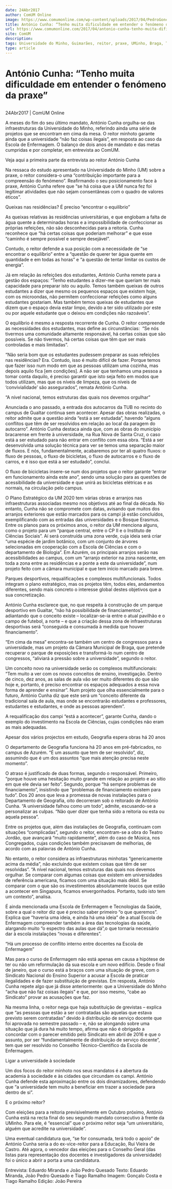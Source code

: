 ```yaml
---
date: 24Abr2017
author: ComUM Online
image: https://www.comumonline.com/wp-content/uploads/2017/04/PedroGoncaloCosta_Reitor_23_3_17_03-1500x1000.jpg
title: António Cunha: “Tenho muita dificuldade em entender o fenómeno da praxe”
url: https://www.comumonline.com/2017/04/antonio-cunha-tenho-muita-dificuldade-em-entender-o-fenomeno-da-praxe/
site: ComUM
description: 
tags: Universidade do Minho, Guimarães, reitor, praxe, UMinho, Braga, TUB, Reitoria, Grande Entrevista, António Cunha, Enfermagem, SNESup, ESE, Residências, Infraestruturas, Geografia, Vieira de Castro
type: article
---
```



# António Cunha: “Tenho muita dificuldade em entender o fenómeno da praxe”

## 

24Abr2017 | ComUM Online

A meses do fim do seu último mandato, António Cunha orgulha-se das infraestruturas da Universidade do Minho, referindo ainda uma série de projetos que se encontram em cima da mesa. O reitor minhoto garante ainda que a universidade “não faz coisas ilegais”, em resposta ao caso da Escola de Enfermagem. O balanço de dois anos de mandato e das metas cumpridas e por completar, em entrevista ao ComUM.

Veja aqui a primeira parte da entrevista ao reitor António Cunha

Na ressaca do estudo apresentado na Universidade do Minho (UM) sobre a praxe, o reitor considera-o uma “contribuição importante para a compreensão do fenómeno”. Reafirmando o seu posicionamento face à praxe, António Cunha refere que “se há coisa que a UM nunca fez foi legitimar atividades que não sejam consentâneas com o quadro de valores éticos”.



Queixas nas residências? É preciso “encontrar o equilíbrio”

As queixas relativas às residências universitárias, e que englobam a falta de água quente a determinadas horas e a impossibilidade de confeccionar as próprias refeições, não são desconhecidas para a reitoria. Cunha reconhece que “há certas coisas que poderiam melhorar” e que esse “caminho é sempre possível e sempre desejável”. 

Contudo, o reitor defende a sua posição com a necessidade de “se encontrar o equilíbrio” entre a “questão de querer ter água quente em quantidade e em todas as horas” e “a questão de tentar limitar os custos de energia”. 

Já em relação às refeições dos estudantes, António Cunha remete para a gestão dos espaços: “Tenho estudantes a dizer-me que queriam ter mais capacidade para preparar isto ou aquilo. Temos também queixas de outros estudantes a dizer que mesmo os pequenos espaços que existem hoje, com os microondas, não permitem confeccionar refeições como alguns estudantes gostariam. Mas também temos queixas de estudantes que dizem que o espaço devia estar limpo, devido a ter sido utilizado por este ou por aquele estudante que o deixou em condições não razoáveis”.

O equilíbrio é mesmo a resposta recorrente de Cunha. O reitor compreende as necessidades dos estudantes, mas define as circunstâncias:  “Se nós tivermos uma comunidade altamente responsável, há certas coisas que são possíveis. Se não tivermos, há certas coisas que têm que ser mais controladas e mais limitadas”.

“Não seria bom que os estudantes pudessem preparar as suas refeições nas residências? Era. Contudo, isso é muito difícil de fazer. Porque temos que fazer isso num modo em que as pessoas utilizam uma cozinha, mas depois aquilo fica [em condições]. A não ser que tenhamos uma pessoa a tomar conta daquilo, é preciso garantir que isto seja feito em modos que todos utilizam, mas que os níveis de limpeza, que os níveis de ‘convivialidade’ são assegurados”, remata António Cunha. 

“A nível nacional, temos estruturas das quais nos devemos orgulhar”

Anunciada o ano passado, a entrada dos autocarros da TUB no recinto do campus de Gualtar continua sem acontecer. Apesar das obras realizadas, o reitor admite que a questão ainda “está a ser estudada”, havendo “alguns conflitos que têm de ser resolvidos em relação ao local da paragem do autocarro”. António Cunha destaca ainda que, com as obras do município bracarense em frente à universidade, na Rua Nova de Santa Cruz, o caso está a ser estudado para não entrar em conflito com essa obra. “Está a ser desenvolvida uma solução técnica para ver se temos uma separação maior de fluxos. E nós, fundamentalmente, acabaremos por ter ali quatro fluxos: o fluxo de pessoas, o fluxo de bicicletas, o fluxo de autocarros e o fluxo de carros, e é isso que está a ser estudado”, conclui.

O fluxo de bicicletas insere-se num dos projetos que o reitor garante “entrar em funcionamento ainda este ano”, sendo uma solução para as questões de acessibilidade da universidade e que unirá as bicicletas elétricas e as normais, na circulação pelo campus. 

O Plano Estratégico da UM 2020 tem várias obras e arranjos nas infraestruturas associadas mesmo nos objetivos até ao final da década. No entanto, Cunha não se compromete com datas, avisando que muitos dos arranjos exteriores que estão marcados para os campi já estão concluídos, exemplificando com as entradas das universidades e o Bosque Erasmus. Entre os planos para os próximos anos, o reitor da UM menciona alguns, como o projeto para um “parque central, entre o CP II e o Instituto de Ciências Sociais”. Aí será construída uma zona verde, cuja ideia será criar “uma espécie de jardim botânico, com um conjunto de árvores selecionadas em cooperação com a Escola de Ciências e com o departamento de Biologia”. Em Azurém, os principais arranjos serão nas acessibilidades ao campus, com um “arranjo exterior na zona nascente, em toda a zona entre as residências e a ponte a este da universidade”, num projeto feito com a câmara municipal e que tem início marcado para breve.

Parques desportivos, requalificações e complexos multifuncionais. Todos integram o plano estratégico, mas os projetos têm, todos eles, andamentos diferentes, sendo mais concreto o interesse global destes objetivos que a sua concretização.

António Cunha esclarece que, no que respeita à construção de um parque desportivo em Gualtar, “não há possibilidade de financiamentos”, adiantando que o conceito existe – localizar-se-ia entre o atual pavilhão e o campo de futebol, a norte – e que a criação dessa zona de infraestruturas desportivas será “conseguida e consumada à medida que houver financiamento”.

“Em cima da mesa” encontra-se também um centro de congressos para a universidade, mas um projeto da Câmara Municipal de Braga, que pretende recuperar o parque de exposições e transformá-lo num centro de congressos, “aliviará a pressão sobre a universidade”, segundo o reitor.

Um conceito novo na universidade serão os complexos multifuncionais: “Tem muito a ver com os novos conceitos de ensino, investigação. Dentro de cinco, dez anos, as salas de aula vão ser muito diferentes do que são hoje e, portanto, é preciso encontrar os espaços adequados a essa nova forma de aprender e ensinar”. Num projeto que olha essencialmente para o futuro, António Cunha diz que este será um “conceito diferente da tradicional sala de aula, mas onde se encontrarão estudantes e professores, estudantes e estudantes, e onde as pessoas aprendem”.

A requalificação dos campi “está a acontecer”, garante Cunha, dando o exemplo do investimento na Escola de Ciências, cujas condições não eram as mais adequadas.  

Apesar dos vários projectos em estudo, Geografia espera obras há 20 anos

O departamento de Geografia funciona há 20 anos em pré-fabricados, no campus de Azurém. “É um assunto que tem de ser resolvido”, diz, assumindo que é um dos assuntos “que mais atenção precisa neste momento”.

O atraso é justificado de duas formas, segundo o responsável. Primeiro, “porque houve uma hesitação muito grande em relação ao projeto e ao sítio em que ele devia ser feito”. Segundo, porque “há sempre problemas de financiamento”, insistindo que “problemas de financiamento existem para tudo”. Dos 20 anos que leva a promessa de novas instalações para o Departamento de Geografia, oito decorreram sob o reitorado de António Cunha. “A universidade falhou como um todo”, admite, escusando-se a personalizar as culpas. “Não quer dizer que tenha sido a reitoria ou esta ou aquela pessoa”.

Entre os projetos que, além das instalações de Geografia, continuam com situações “complicadas”, segundo o reitor, encontram-se a obra do Teatro Jordão, que avançará “muito rapidamente”, além do caso de Música, nos Congregados, cujas condições também precisavam de melhorias, de acordo com as palavras de António Cunha.

No entanto, o reitor considera as infraestruturas minhotas “genericamente acima da média”, não excluindo que existem coisas que têm de ser resolvidas”. “A nível nacional, temos estruturas das quais nos devemos orgulhar. Se comparar com algumas coisas que existem em universidades de referência americana, ficamos com uma situação mais débil. Se comparar com o que são os investimentos absolutamente loucos que estão a acontecer em Singapura, ficamos envergonhados. Portanto, tudo isto tem um contexto”, analisa.

É ainda mencionada uma Escola de Enfermagem e Tecnologias da Saúde, sobre a qual o reitor diz que é preciso saber primeiro “o que queremos”. Explica que “haveria uma ideia, e ainda há uma ideia” de a atual Escola de Enfermagem compreender também a área das tecnologias da saúde, alargando muito “o espectro das aulas que dá”,o que tornaria necessário dar à escola instalações “novas e diferentes”.

“Há um processo de conflito interno entre docentes na Escola de Enfermagem”

Mas para o curso de Enfermagem não está apenas em causa a hipótese de ter ou não um reformulação da sua escola e um novo edifício. Desde o final de janeiro, que o curso está a braços com uma situação de greve, com o Sindicato Nacional do Ensino Superior a acusar a Escola de praticar ilegalidades e de fazer substituição de grevistas. Em resposta, António Cunha repete algo que já disse anteriormente: que a Universidade do Minho “acha que não faz coisas ilegais” e que, por isso mesmo, “cabe ao Sindicato” provar as acusações que faz.



Na mesma linha, o reitor nega que haja substituição de grevistas – explica que “as pessoas que estão a ser contratadas são aquelas que estava previsto serem contratadas” devido à distribuição de serviço docente que foi aprovada no semestre passado – e, não se alongando sobre uma situação que já dura há muito tempo, afirma que não é obrigado a concordar com o parecer emitido pelo Sindicato em abril de 2016 e que o assunto, por ser “fundamentalmente de distribuição de serviço docente”, tem que ser resolvido no Conselho Técnico-Científico da Escola de Enfermagem.

Ligar a universidade à sociedade

Um dos focos do reitor minhoto nos seus mandatos é a abertura da academia à sociedade e às cidades que circundam os campi. António Cunha defende esta aproximação entre os dois dinamizadores, defendendo que “a universidade tem muito a beneficiar em trazer a sociedade para dentro de si”.



E o próximo reitor?

Com eleições para a reitoria previsivelmente em Outubro próximo, António Cunha está na recta final do seu segundo mandato consecutivo à frente da UMinho. Para ele, é “essencial” que o próximo reitor seja “um universitário, alguém que acredite na universidade”.

Uma eventual candidatura que, “se for consumada, terá todo o apoio” de António Cunha seria a do ex-vice-reitor para a Educação, Rui Vieira de Castro. Até agora, o vencedor das eleições para o Conselho Geral (das listas para representação dos docentes e investigadores da universidade) foi o único a abrir a porta a uma candidatura.

Entrevista: Eduardo Miranda e João Pedro Quesado
Texto: Eduardo Miranda, João Pedro Quesado e Tiago Ramalho
Imagem: Gonçalo Costa e Tiago Ramalho
Edição: João Pereira

